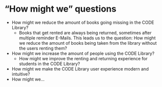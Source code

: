# “How might we” questions

- How might we reduce the amount of books going missing in the CODE Library?
    - Books that get rented are always being returned, sometimes after multiple reminder E-Mails. This leads us to the question: How might we reduce the amount of books being taken from the library without the users renting them?
- How might we increase the amount of people using the CODE Library?
    - How might we improve the renting and returning experience for students in the CODE Library?
- How might we make the CODE Library user experience modern and intuitive?
- How might we...